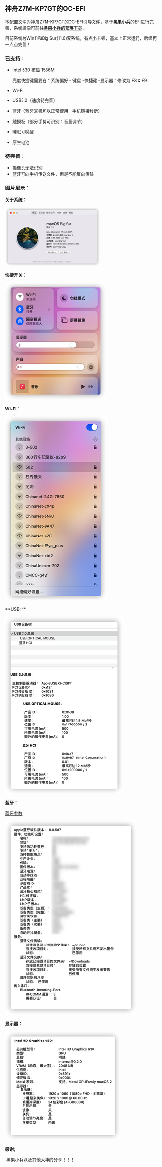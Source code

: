 ## 神舟Z7M-KP7GT的OC-EFI

本配置文件为神舟Z7M-KP7GT的OC-EFI引导文件，基于**黑果小兵**的EFI进行完善，系统镜像可前往[**黑果小兵的部落**下载](https://blog.daliansky.net/) 。

目前系统为Win11和Big Sur(11.6)双系统，有点小卡顿，基本上正常运行，后续再一点点完善！



### **已支持：**

- Intel 630 核显 1536M

  亮度快捷键需要在 “ 系统偏好 - 键盘 -快捷键 -显示器 ” 修改为 F8 & F9

- Wi-Fi

- USB3.0（速度待完善）

- 蓝牙（蓝牙耳机可以正常使用，手机链接秒断）

- 触摸板（部分手势可识别：音量调节）

- 睡眠可唤醒

- 原生电池

### **待完善：**

- 摄像头无法识别
- 蓝牙可向手机传送文件，但是不能反向传输

### **图片展示：**

**关于系统：**

<img src="img/关于系统.png" alt="关于系统" style="zoom:50%;" />

**快捷开关：**

![控制器](img/控制器.png)

**Wi-FI：**

![wifi](img/wifi.png)

**USB: **

![USB](img/USB.png)

**蓝牙：**

[蓝牙参数](img/蓝牙.png)

![蓝牙](img/蓝牙.png)

**显示器：**

![显示器](img/显示器.png)

**感谢;**

​	黑果小兵以及其他大神的分享！！！

